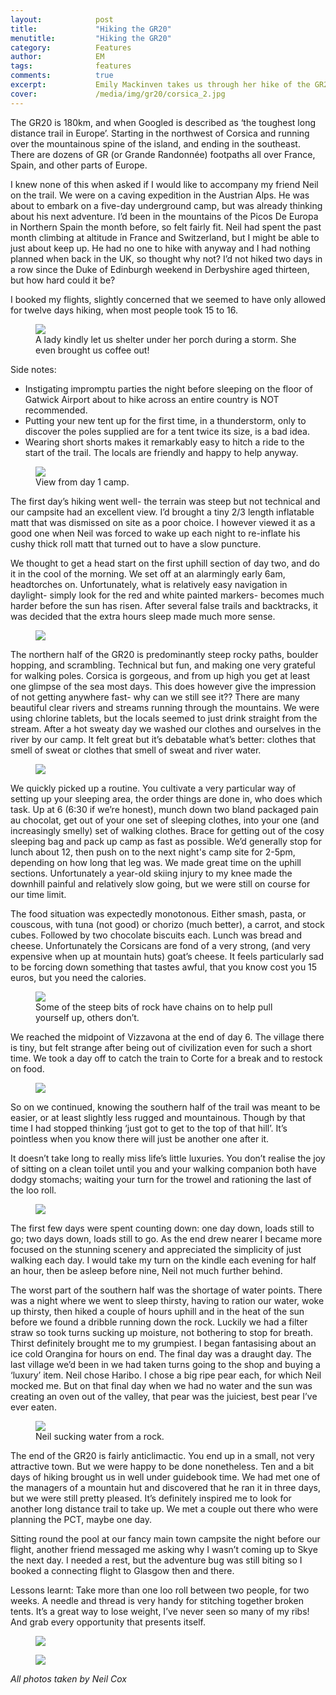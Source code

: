 ```yaml
---
layout:            post
title:             "Hiking the GR20"
menutitle:         "Hiking the GR20"
category:          Features
author:            EM
tags:              features  
comments:          true
excerpt:           Emily Mackinven takes us through her hike of the GR20 in Corsica.
cover:             /media/img/gr20/corsica_2.jpg
---
```



The GR20 is 180km, and when Googled is described as ‘the toughest long distance trail in Europe’. Starting in the northwest of Corsica and running over the mountainous spine of the island, and ending in the southeast. There are dozens of GR (or Grande Randonnée) footpaths all over France, Spain, and other parts of Europe. 

I knew none of this when asked if I would like to accompany my friend Neil on the trail. We were on a caving expedition in the Austrian Alps. He was about to embark on a five-day underground camp, but was already thinking about his next adventure. I’d been in the mountains of the Picos De Europa in Northern Spain the month before, so felt fairly fit. Neil had spent the past month climbing at altitude in France and Switzerland, but I might be able to just about keep up. He had no one to hike with anyway and I had nothing planned when back in the UK, so thought why not? I’d not hiked two days in a row since the Duke of Edinburgh weekend in Derbyshire aged thirteen, but how hard could it be? 

I booked my flights, slightly concerned that we seemed to have only allowed for twelve days hiking, when most people took 15 to 16. 

<figure>
<img src="{{ site.github.url }}/media/img/gr20/corsica_1.jpg" />
<figcaption>A lady kindly let us shelter under her porch during a storm. She even brought us coffee out!
</figcaption>
</figure>

Side notes: 

 - Instigating impromptu parties the night before sleeping on the floor of Gatwick Airport about to hike across an entire country is NOT recommended. 
 - Putting your new tent up for the first time, in a thunderstorm, only to discover the poles supplied are for a tent twice its size, is a bad idea.
 - Wearing short shorts makes it remarkably easy to hitch a ride to the start of the trail.  The locals are friendly and happy to help anyway.

<figure>
<img src="{{ site.github.url }}/media/img/gr20/corsica_2.jpg" />
<figcaption>View from day 1 camp.</figcaption>
</figure>

The first day’s hiking went well- the terrain was steep but not technical and our campsite had an excellent view. I’d brought a tiny 2/3 length inflatable matt that was dismissed on site as a poor choice. I however viewed it as a good one when Neil was forced to wake up each night to re-inflate his cushy thick roll matt that turned out to have a slow puncture. 


We thought to get a head start on the first uphill section of day two, and do it in the cool of the morning. We set off at an alarmingly early 6am, headtorches on. Unfortunately, what is relatively easy navigation in daylight- simply look for the red and white painted markers- becomes much harder before the sun has risen. After several false trails and backtracks, it was decided that the extra hours sleep made much more sense. 

<figure>
<img src="{{ site.github.url }}/media/img/gr20/corsica_3.jpg" />
</figure>

The northern half of the GR20 is predominantly steep rocky paths, boulder hopping, and scrambling. Technical but fun, and making one very grateful for walking poles. Corsica is gorgeous, and from up high you get at least one glimpse of the sea most days. This does however give the impression of not getting anywhere fast- why can we still see it?? There are many beautiful clear rivers and streams running through the mountains. We were using chlorine tablets, but the locals seemed to just drink straight from the stream. After a hot sweaty day we washed our clothes and ourselves in the river by our camp. It felt great but it’s debatable what’s better: clothes that smell of sweat or clothes that smell of sweat and river water. 

<figure>
<img src="{{ site.github.url }}/media/img/gr20/corsica_4.jpg" />
</figure>

We quickly picked up a routine. You cultivate a very particular way of setting up your sleeping area, the order things are done in, who does which task. Up at 6 (6:30 if we’re honest), munch down two bland packaged pain au chocolat, get out of your one set of sleeping clothes, into your one (and increasingly smelly) set of walking clothes. Brace for getting out of the cosy sleeping bag and pack up camp as fast as possible. We’d generally stop for lunch about 12, then push on to the next night's camp site for 2-5pm, depending on how long that leg was. We made great time on the uphill sections. Unfortunately a year-old skiing injury to my knee made the downhill painful and relatively slow going, but we were still on course for our time limit. 

The food situation was expectedly monotonous. Either smash, pasta, or couscous, with tuna (not good) or chorizo (much better), a carrot, and  stock cubes. Followed by  two chocolate biscuits each. Lunch was bread and cheese. Unfortunately the Corsicans are fond of a very strong, (and very expensive when up at mountain huts) goat’s cheese. It feels particularly sad to be forcing down something that tastes awful, that you know cost you 15 euros, but you need the calories.  

<figure>
<img src="{{ site.github.url }}/media/img/gr20/corsica_5.jpg" />
<figcaption>Some of the steep bits of rock have chains on to help pull yourself up, others don’t.</figcaption>
</figure>

We reached the midpoint of Vizzavona at the end of day 6. The village there is tiny, but felt strange after being out of civilization even for such a short time. We took a day off to catch the train to Corte for a break and to restock on food. 

<figure>
<img src="{{ site.github.url }}/media/img/gr20/corsica_6.jpg" />
</figure>

So on we continued, knowing the southern half of the trail was meant to be easier, or at least slightly less rugged and mountainous. Though by that time I had stopped thinking ‘just got to get to the top of that hill’. It’s pointless when you know there will just be another one after it.

It doesn’t take long to really miss life’s little luxuries. You don’t realise the joy of sitting on a clean toilet until you and your walking companion both have dodgy stomachs; waiting your turn for the trowel and rationing the last of the loo roll. 

<figure>
<img src="{{ site.github.url }}/media/img/gr20/corsica_7.jpg" />
</figure>

The first few days were spent counting down: one day down, loads still to go; two days down, loads still to go. As the end drew nearer I became more focused on the stunning scenery and appreciated the simplicity of just walking each day. I would take my turn on the kindle each evening for half an hour, then be asleep before nine, Neil not much further behind. 

The worst part of the southern half was the shortage of water points. There was a night where we went to sleep thirsty, having to ration our water, woke up thirsty, then hiked a couple of hours uphill and in the heat of the sun before we found a dribble running down the rock. Luckily we had a filter straw so took turns sucking up moisture, not bothering to stop for breath. Thirst definitely brought me to my grumpiest. I began fantasising about an ice cold Orangina for hours on end. The final day was a draught day. The last village we’d been in we had taken turns going to the shop and buying a ‘luxury’ item. Neil chose Haribo. I chose a big ripe pear each, for which Neil mocked me. But on that final day when we had no water and the sun was creating an oven out of the valley, that pear was the juiciest, best pear I’ve ever eaten.

<figure>
<img src="{{ site.github.url }}/media/img/gr20/corsica_8.jpg" />
<figcaption>Neil sucking water from a rock.</figcaption>
</figure>

The end of the GR20 is fairly anticlimactic. You end up in a small, not very attractive town. But we were happy to be done nonetheless. Ten and a bit days of hiking brought us in well under guidebook time. We had met one of the managers of a mountain hut and discovered that he ran it in three days, but we were still pretty pleased. It’s definitely inspired me to look for another long distance trail to take up. We met a couple out there who were planning the PCT, maybe one day.  

Sitting round the pool at our fancy main town campsite the night before our flight, another friend messaged me asking why I wasn’t coming up to Skye the next day. I needed a rest, but the adventure bug was still biting so I booked a connecting flight to Glasgow then and there.  

Lessons learnt: Take more than one loo roll between two people, for two weeks. A needle and thread is very handy for stitching together broken tents. It’s a great way to lose weight, I’ve never seen so many of my ribs! And grab every opportunity that presents itself. 

<figure>
<img src="{{ site.github.url }}/media/img/gr20/corsica_9.jpg" />
</figure>

<figure>
<img src="{{ site.github.url }}/media/img/gr20/corsica_10.jpg" />
</figure>


*All photos taken by Neil Cox*

